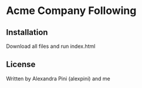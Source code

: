 # Acme Company Following

## Installation

Download all files and run index.html

## License

Written by Alexandra Pini (alexpini) and me
